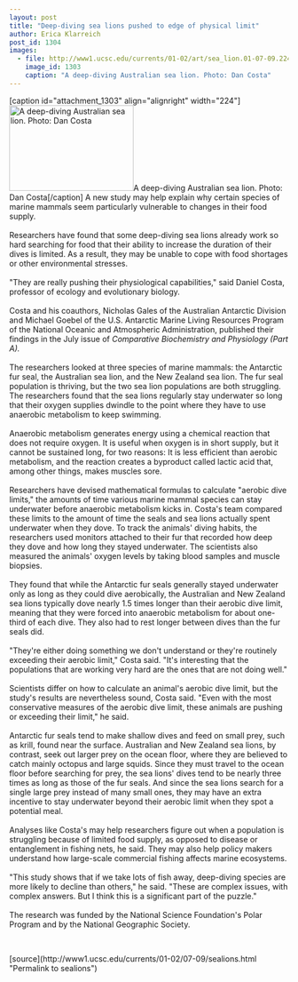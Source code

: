 ```yaml
---
layout: post
title: "Deep-diving sea lions pushed to edge of physical limit"
author: Erica Klarreich
post_id: 1304
images:
  - file: http://www1.ucsc.edu/currents/01-02/art/sea_lion.01-07-09.224.jpg
    image_id: 1303
    caption: "A deep-diving Australian sea lion. Photo: Dan Costa"
---
```


[caption id="attachment_1303" align="alignright" width="224"]<a href="http://localhost/mysite/wp-content/uploads/2001/07/sea_lion.01-07-09.224.jpg"><img class="size-full wp-image-1303" src="http://localhost/mysite/wp-content/uploads/2001/07/sea_lion.01-07-09.224.jpg" alt="A deep-diving Australian sea lion. Photo: Dan Costa" width="224" height="154" /></a>A deep-diving Australian sea lion. Photo: Dan Costa[/caption]
A new study may help explain why certain species of marine mammals seem particularly vulnerable to changes in their food supply.<br>
<br>
Researchers have found that some deep-diving sea lions already work so hard searching for food that their ability to increase the duration of their dives is limited. As a result, they may be unable to cope with food shortages or other environmental stresses.<br>
<br>
"They are really pushing their physiological capabilities," said Daniel Costa, professor of ecology and evolutionary biology.<br>
<br>
Costa and his coauthors, Nicholas Gales of the Australian Antarctic Division and Michael Goebel of the U.S. Antarctic Marine Living Resources Program of the National Oceanic and Atmospheric Administration, published their findings in the July issue of <i>Comparative Biochemistry and Physiology (Part A).<br>
<br></i> The researchers looked at three species of marine mammals: the Antarctic fur seal, the Australian sea lion, and the New Zealand sea lion. The fur seal population is thriving, but the two sea lion populations are both struggling. The researchers found that the sea lions regularly stay underwater so long that their oxygen supplies dwindle to the point where they have to use anaerobic metabolism to keep swimming.<br>
<br>
Anaerobic metabolism generates energy using a chemical reaction that does not require oxygen. It is useful when oxygen is in short supply, but it cannot be sustained long, for two reasons: It is less efficient than aerobic metabolism, and the reaction creates a byproduct called lactic acid that, among other things, makes muscles sore.<br>
<br>
Researchers have devised mathematical formulas to calculate "aerobic dive limits," the amounts of time various marine mammal species can stay underwater before anaerobic metabolism kicks in. Costa's team compared these limits to the amount of time the seals and sea lions actually spent underwater when they dove. To track the animals' diving habits, the researchers used monitors attached to their fur that recorded how deep they dove and how long they stayed underwater. The scientists also measured the animals' oxygen levels by taking blood samples and muscle biopsies.<br>
<br>
They found that while the Antarctic fur seals generally stayed underwater only as long as they could dive aerobically, the Australian and New Zealand sea lions typically dove nearly 1.5 times longer than their aerobic dive limit, meaning that they were forced into anaerobic metabolism for about one-third of each dive. They also had to rest longer between dives than the fur seals did.<br>
<br>
"They're either doing something we don't understand or they're routinely exceeding their aerobic limit," Costa said. "It's interesting that the populations that are working very hard are the ones that are not doing well."<br>
<br>
Scientists differ on how to calculate an animal's aerobic dive limit, but the study's results are nevertheless sound, Costa said. "Even with the most conservative measures of the aerobic dive limit, these animals are pushing or exceeding their limit," he said.<br>
<br>
Antarctic fur seals tend to make shallow dives and feed on small prey, such as krill, found near the surface. Australian and New Zealand sea lions, by contrast, seek out larger prey on the ocean floor, where they are believed to catch mainly octopus and large squids. Since they must travel to the ocean floor before searching for prey, the sea lions' dives tend to be nearly three times as long as those of the fur seals. And since the sea lions search for a single large prey instead of many small ones, they may have an extra incentive to stay underwater beyond their aerobic limit when they spot a potential meal.<br>
<br>
Analyses like Costa's may help researchers figure out when a population is struggling because of limited food supply, as opposed to disease or entanglement in fishing nets, he said. They may also help policy makers understand how large-scale commercial fishing affects marine ecosystems.<br>
<br>
"This study shows that if we take lots of fish away, deep-diving species are more likely to decline than others," he said. "These are complex issues, with complex answers. But I think this is a significant part of the puzzle."<br>
<br>
The research was funded by the National Science Foundation's Polar Program and by the National Geographic Society.
<p>
  <br>

</p>
[source](http://www1.ucsc.edu/currents/01-02/07-09/sealions.html "Permalink to sealions")
